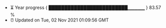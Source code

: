 - ⏳ Year progress { █████████████████████████▁▁▁▁▁ } 83.57 %
- ⏰ Updated on Tue, 02 Nov 2021 01:09:56 GMT

